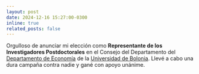 ```yaml
---
layout: post
date: 2024-12-16 15:27:00-0300
inline: true
related_posts: false
---
```


Orgulloso de anunciar mi elección como <b>Representante de los Investigadores Postdoctorales</b> en el Consejo del Departamento del [Departamento de Economía](https://dse.unibo.it/en) de la [Universidad de Bolonia](https://www.unibo.it/en/homepage). Llevé a cabo una dura campaña contra nadie y gané con apoyo unánime.
